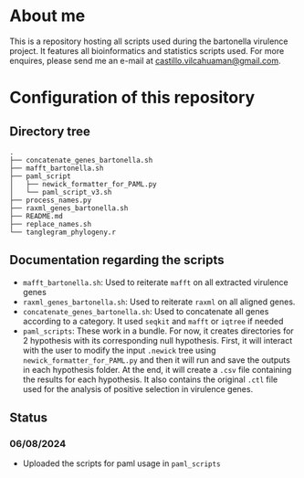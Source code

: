 # About me
This is a repository hosting all scripts used during the bartonella virulence project. It features all bioinformatics and statistics scripts used. For more enquires, please send me an e-mail at castillo.vilcahuaman@gmail.com.
# Configuration of this repository
## Directory tree
```
.
├── concatenate_genes_bartonella.sh
├── mafft_bartonella.sh
├── paml_script
│   ├── newick_formatter_for_PAML.py
│   └── paml_script_v3.sh
├── process_names.py
├── raxml_genes_bartonella.sh
├── README.md
├── replace_names.sh
└── tanglegram_phylogeny.r

```
## Documentation regarding the scripts
- `mafft_bartonella.sh`: Used to reiterate `mafft` on all extracted virulence genes
- `raxml_genes_bartonella.sh`: Used to reiterate `raxml` on all aligned genes.
- `concatenate_genes_bartonella.sh`: Used to concatenate all genes according to a category. It used `seqkit` and `mafft` or `iqtree` if needed
- `paml_scripts`: These work in a bundle. For now, it creates directories for 2 hypothesis with its corresponding null hypothesis. First, it will interact with the user to modify the input `.newick` tree using `newick_formatter_for_PAML.py` and then it will run and save the outputs in each hypothesis folder. At the end, it will create a `.csv` file containing the results for each hypothesis. It also contains the original `.ctl` file used for the analysis of positive selection in virulence genes. 
## Status
### 06/08/2024
- Uploaded the scripts for paml usage in `paml_scripts`
